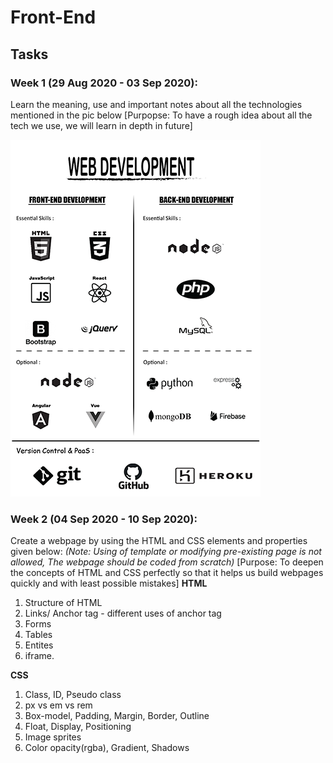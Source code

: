 # Front-End

## Tasks

### Week 1 (29 Aug 2020 - 03 Sep 2020):

Learn the meaning, use and important notes about all the technologies mentioned in the pic below [Purpopse: To have a rough idea about all the tech we use, we will learn in depth in future] 

![task week 1](./web_development.png)


### Week 2 (04 Sep 2020 - 10 Sep 2020):

Create a webpage by using the HTML and CSS elements and properties given below: *(Note: Using of template or modifying pre-existing page is not allowed, The webpage should be coded from scratch)*   [Purpose: To deepen the concepts of HTML and CSS perfectly so that it helps us build webpages quickly and with least possible mistakes]
**HTML** 
1. Structure of HTML
2. Links/ Anchor tag - different uses of anchor tag
3. Forms
4. Tables
5. Entites
6. iframe.

**CSS**
1. Class, ID, Pseudo class
2. px vs em vs rem
3. Box-model, Padding, Margin, Border, Outline
4. Float, Display, Positioning
5. Image sprites
6. Color opacity(rgba), Gradient, Shadows


